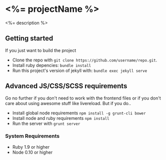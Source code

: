 # <%= projectName %>

<%= description %>

## Getting started

If you just want to build the project

- Clone the repo with `git clone https://github.com/username/repo.git`.
- Install ruby depencies: `bundle install`
- Run this project's version of jekyll with: `bundle exec jekyll serve`

## Advanced JS/CSS/SCSS requirements

Go no further if you don't need to work with the frontend files or if you don't care about using awesome stuff like livereload. But if you do..

- Install global node requirements `npm install -g grunt-cli bower`
- Install node and ruby requirements `npm install`
- Run the server with `grunt server`

### System Requirements

- Ruby 1.9 or higher
- Node 0.10 or higher
